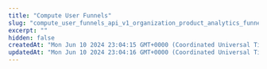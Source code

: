 ```yaml
---
title: "Compute User Funnels"
slug: "compute_user_funnels_api_v1_organization_product_analytics_funnels_v2_post"
excerpt: ""
hidden: false
createdAt: "Mon Jun 10 2024 23:04:15 GMT+0000 (Coordinated Universal Time)"
updatedAt: "Mon Jun 10 2024 23:04:16 GMT+0000 (Coordinated Universal Time)"
---
```

